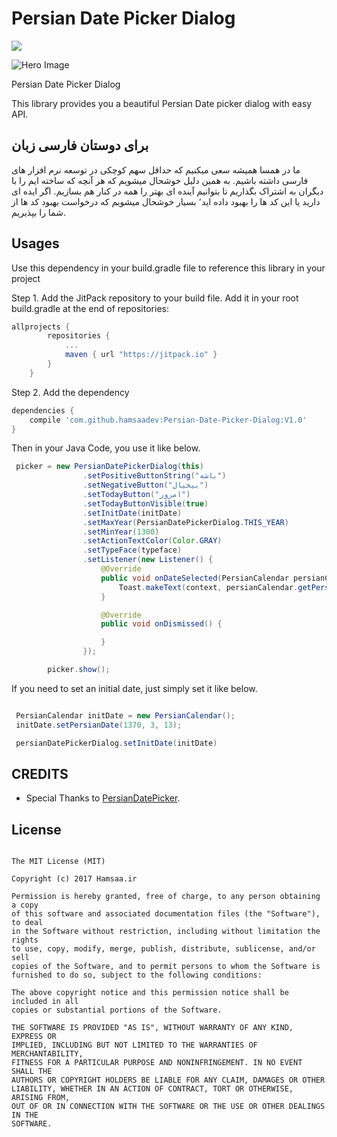 # Persian Date Picker Dialog
[![](https://jitpack.io/v/hamsaadev/Persian-Date-Picker-Dialog.svg)](https://jitpack.io/#hamsaadev/Persian-Date-Picker-Dialog)

![Hero Image](https://raw.githubusercontent.com/hamsaadev/Persian-Date-Picker-Dialog/master/screenshot/heroimage.jpg)


Persian Date Picker Dialog

This library provides you a beautiful Persian Date picker dialog with easy API.


## برای دوستان فارسی زبان
ما در همسا همیشه سعی میکنیم که حداقل سهم کوچکی در توسعه نرم افزار های فارسی داشته باشیم. به همین دلیل خوشحال میشویم که هر آنچه که ساخته ایم را با دیگران به اشتراک بگذاریم تا بتوانیم آینده ای بهتر را همه در کنار هم بسازیم. اگر ایده ای دارید یا این کد ها را بهبود داده اید٬ بسیار خوشحال میشویم که درخواست بهبود کد ها از شما را بپذیریم.

## Usages

Use this dependency in your build.gradle file to reference this library in your project

Step 1. Add the JitPack repository to your build file. Add it in your root build.gradle at the end of repositories:

```groovy
allprojects {
        repositories {
            ...
            maven { url "https://jitpack.io" }
        }
    }
```

Step 2. Add the dependency
```groovy
dependencies {
    compile 'com.github.hamsaadev:Persian-Date-Picker-Dialog:V1.0'
}
```


Then in your Java Code, you use it like below.

```java
 picker = new PersianDatePickerDialog(this)
                .setPositiveButtonString("باشه")
                .setNegativeButton("بیخیال")
                .setTodayButton("امروز")
                .setTodayButtonVisible(true)
                .setInitDate(initDate)
                .setMaxYear(PersianDatePickerDialog.THIS_YEAR)
                .setMinYear(1300)
                .setActionTextColor(Color.GRAY)
                .setTypeFace(typeface)
                .setListener(new Listener() {
                    @Override
                    public void onDateSelected(PersianCalendar persianCalendar) {
                        Toast.makeText(context, persianCalendar.getPersianYear() + "/" + persianCalendar.getPersianMonth() + "/" + persianCalendar.getPersianDay(), Toast.LENGTH_SHORT).show();
                    }

                    @Override
                    public void onDismissed() {

                    }
                });

        picker.show();
```

If you need to set an initial date, just simply set it like below.
```java

 PersianCalendar initDate = new PersianCalendar();
 initDate.setPersianDate(1370, 3, 13);

 persianDatePickerDialog.setInitDate(initDate)
```

## CREDITS
* Special Thanks to [PersianDatePicker](https://github.com/alibehzadian/PersianDatePicker).


## License
```
   
The MIT License (MIT)

Copyright (c) 2017 Hamsaa.ir

Permission is hereby granted, free of charge, to any person obtaining a copy
of this software and associated documentation files (the "Software"), to deal
in the Software without restriction, including without limitation the rights
to use, copy, modify, merge, publish, distribute, sublicense, and/or sell
copies of the Software, and to permit persons to whom the Software is
furnished to do so, subject to the following conditions:

The above copyright notice and this permission notice shall be included in all
copies or substantial portions of the Software.

THE SOFTWARE IS PROVIDED "AS IS", WITHOUT WARRANTY OF ANY KIND, EXPRESS OR
IMPLIED, INCLUDING BUT NOT LIMITED TO THE WARRANTIES OF MERCHANTABILITY,
FITNESS FOR A PARTICULAR PURPOSE AND NONINFRINGEMENT. IN NO EVENT SHALL THE
AUTHORS OR COPYRIGHT HOLDERS BE LIABLE FOR ANY CLAIM, DAMAGES OR OTHER
LIABILITY, WHETHER IN AN ACTION OF CONTRACT, TORT OR OTHERWISE, ARISING FROM,
OUT OF OR IN CONNECTION WITH THE SOFTWARE OR THE USE OR OTHER DEALINGS IN THE
SOFTWARE.

```


